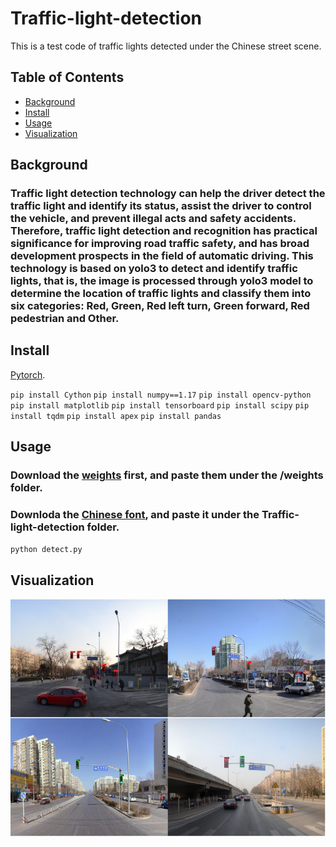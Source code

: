 # Traffic-light-detection


This is a test code of traffic lights detected under the Chinese street scene.

## Table of Contents

- [Background](#background)
- [Install](#install)
- [Usage](#usage)
- [Visualization](#visualization)

## Background

### Traffic light detection technology can help the driver detect the traffic light and identify its status, assist the driver to control the vehicle, and prevent illegal acts and safety accidents. Therefore, traffic light detection and recognition has practical significance for improving road traffic safety, and has broad development prospects in the field of automatic driving. This technology is based on yolo3 to detect and identify traffic lights, that is, the image is processed through yolo3 model to determine the location of traffic lights and classify them into six categories: Red, Green, Red left turn, Green forward, Red pedestrian and Other.

## Install

[Pytorch](https://pytorch.org/).

`pip install Cython`
`pip install numpy==1.17`
`pip install opencv-python`
`pip install matplotlib`
`pip install tensorboard`
`pip install scipy`
`pip install tqdm`
`pip install apex`
`pip install pandas`

## Usage

### Download the [weights](https://pan.baidu.com/s/1q42_TIgU4MtVJzDy4T586w?pwd=17nn) first, and paste them under the /weights folder.
### Downloda the [Chinese font](https://pan.baidu.com/s/121Oa_YPfrVmef2AJT36izQ?pwd=c8v5), and paste it under the Traffic-light-detection folder.

`python detect.py`

## Visualization
![](output/vis.png)
